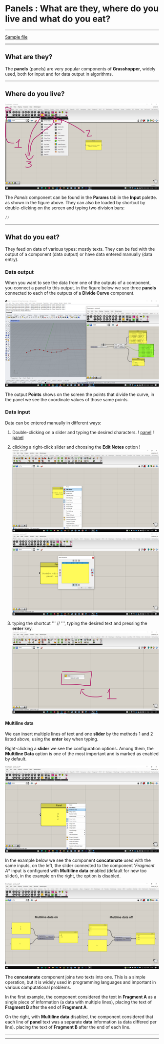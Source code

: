 # Panels : What are they, where do you live and what do you eat? 

_____________ 

[Sample file](./panels_ex_01.gh) 

__________ 


## What are they?

The **panels** (panels) are very popular components of **Grasshopper**, widely used, both for input and for data output in algorithms.

 __________ 
 
## Where do you live? 
 
 ![panels](./panel_01.jpg) 
 
 The *Panels* component can be found in the **Params** tab in the **Input** palette. as shown in the figure above. They can also be loaded by shortcut by double-clicking on the screen and typing two division bars:
 
``` Python
//
```

__________
## What do you eat?

They feed on data of various types: mostly texts. They can be fed with the output of a component (data output) or have data entered manually (data entry).

### Data output

When you want to see the data from one of the outputs of a component, you connect a panel to this output. in the figure below we see three **panels** connected to each of the outputs of a **Divide Curve** component.

![panels](./painel02.png)

The output **Points** shows on the screen the points that divide the curve, in the panel we see the coordinate values of those same points.

### Data input

Data can be entered manually in different ways:

1. Double-clicking on a slider and typing the desired characters. 
   ! [panel](./panel03a_1.png)
   ! [panel](./panel03a_2.png)
   
2. clicking a right-click slider and choosing the **Edit Notes** option !
    ![panels](./panel03b_1.png) 
    ![panels](./panel03b_2.png)
3. typing the shortcut ''' // ''', typing the desired text and pressing the **enter** key. 
    ![panels](./panel03c.jpg)


#### Multiline data

 We can insert multiple lines of text and one **slider** by the methods 1 and 2 listed above, using the **enter** key when typing.
 
 Right-clicking a **slider** we see the configuration options. Among them, the **Multiline Data** option is one of the most important and is marked as enabled by default.

![panels](./multiline_01.png)

In the example below we see the component **concatenate** used with the same inputs, on the left, the slider connected to the component '*Fragment A** input is configured with **Multiline data** enabled (default for new too slider), in the example on the right, the option is disabled.

![panels](./multiline_02.png)

The **concatenate** component joins two texts into one. This is a simple operation, but it is widely used in programming languages and important in various computational problems.

In the first example, the component considered the text in **Fragment A** as a single piece of information (a data with multiple lines), placing the text of **Fragment B** after the end of **Fragment A**.

On the right, with **Multiline data** disabled, the component considered that each line of **panel** text was a separate **data** information (a data differed per line). placing the text of **Fragment B** after the end of each line.

____________________
____________________









